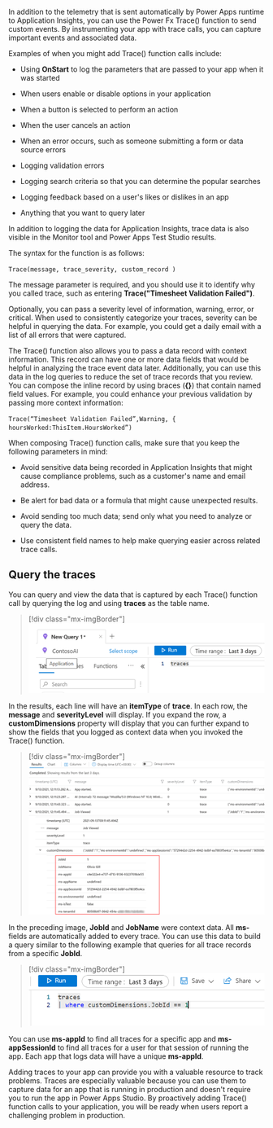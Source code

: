 In addition to the telemetry that is sent automatically by Power Apps runtime to Application Insights, you can use the Power Fx Trace() function to send custom events. By instrumenting your app with trace calls, you can capture important events and associated data. 

Examples of when you might add Trace() function calls include:

-   Using **OnStart** to log the parameters that are passed to your app when it was started

-   When users enable or disable options in your application

-   When a button is selected to perform an action

-   When the user cancels an action

-   When an error occurs, such as someone submitting a form or data source errors

-   Logging validation errors

-   Logging search criteria so that you can determine the popular searches

-   Logging feedback based on a user's likes or dislikes in an app

-   Anything that you want to query later

In addition to logging the data for Application Insights, trace data is also visible in the Monitor tool and Power Apps Test Studio results.

The syntax for the function is as follows:

`Trace(message, trace_severity, custom_record )`

The message parameter is required, and you should use it to identify why you called trace, such as entering **Trace("Timesheet Validation Failed")**.

Optionally, you can pass a severity level of information, warning, error, or critical. When used to consistently categorize your traces, severity can be helpful in querying the data. For example, you could get a daily email with a list of all errors that were captured.

The Trace() function also allows you to pass a data record with context information. This record can have one or more data fields that would be helpful in analyzing the trace event data later. Additionally, you can use this data in the log queries to reduce the set of trace records that you review. You can compose the inline record by using braces (**{}**) that contain named field values. For example, you could enhance your previous validation by passing more context information:

`Trace(“Timesheet Validation Failed”,Warning, { hoursWorked:ThisItem.HoursWorked”)`

When composing Trace() function calls, make sure that you keep the following parameters in mind:

-   Avoid sensitive data being recorded in Application Insights that might cause compliance problems, such as a customer's name and email address.

-   Be alert for bad data or a formula that might cause unexpected results.

-   Avoid sending too much data; send only what you need to analyze or query the data.

-   Use consistent field names to help make querying easier across related trace calls.

## Query the traces

You can query and view the data that is captured by each Trace() function call by querying the log and using **traces** as the table name.

> [!div class="mx-imgBorder"]
> [![Screenshot of building a query of traces from the log data.](../media/query.png)](../media/query.png#lightbox)

In the results, each line will have an **itemType** of **trace**. In each row, the **message** and **severityLevel** will display. If you expand the row, a **customDimensions** property will display that you can further expand to show the fields that you logged as context data when you invoked the Trace() function.

> [!div class="mx-imgBorder"]
> [![Screenshot of query results with custom dimensions highlighted.](../media/custom-dimensions.png)](../media/custom-dimensions.png#lightbox)

In the preceding image, **JobId** and **JobName** were context data. All **ms-** fields are automatically added to every trace. You can use this data to build a query similar to the following example that queries for all trace records from a specific **JobId**.

> [!div class="mx-imgBorder"]
> [![Screenshot of the query traces.](../media/traces.png)](../media/traces.png#lightbox)

You can use **ms-appId** to find all traces for a specific app and **ms-appSessionId** to find all traces for a user for that session of running the app. Each app that logs data will have a unique **ms-appId**.

Adding traces to your app can provide you with a valuable resource to track problems. Traces are especially valuable because you can use them to capture data for an app that is running in production and doesn't require you to run the app in Power Apps Studio. By proactively adding Trace() function calls to your application, you will be ready when users report a challenging problem in production.
